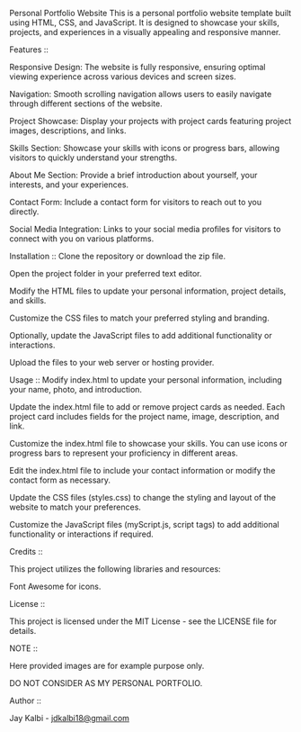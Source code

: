 Personal Portfolio Website
This is a personal portfolio website template built using HTML, CSS, and JavaScript. It is designed to showcase your skills, projects, and experiences in a visually appealing and responsive manner.

Features ::

Responsive Design: The website is fully responsive, ensuring optimal viewing experience across various devices and screen sizes.

Navigation: Smooth scrolling navigation allows users to easily navigate through different sections of the website.

Project Showcase: Display your projects with project cards featuring project images, descriptions, and links.

Skills Section: Showcase your skills with icons or progress bars, allowing visitors to quickly understand your strengths.

About Me Section: Provide a brief introduction about yourself, your interests, and your experiences.

Contact Form: Include a contact form for visitors to reach out to you directly.

Social Media Integration: Links to your social media profiles for visitors to connect with you on various platforms.

Installation ::
Clone the repository or download the zip file. 

Open the project folder in your preferred text editor.

Modify the HTML files to update your personal information, project details, and skills.

Customize the CSS files to match your preferred styling and branding.

Optionally, update the JavaScript files to add additional functionality or interactions.

Upload the files to your web server or hosting provider.

Usage :: 
Modify index.html to update your personal information, including your name, photo, and introduction.

Update the index.html file to add or remove project cards as needed. Each project card includes fields for the project name, image, description, and link.

Customize the index.html file to showcase your skills. You can use icons or progress bars to represent your proficiency in different areas. 

Edit the index.html file to include your contact information or modify the contact form as necessary.

Update the CSS files (styles.css) to change the styling and layout of the website to match your preferences.

Customize the JavaScript files (myScript.js, script tags) to add additional functionality or interactions if required.

Credits ::

This project utilizes the following libraries and resources:

Font Awesome for icons.

License ::

This project is licensed under the MIT License - see the LICENSE file for details.


NOTE ::

Here provided images are for example purpose only.

DO NOT CONSIDER AS MY PERSONAL PORTFOLIO.

Author ::

Jay Kalbi - jdkalbi18@gmail.com
